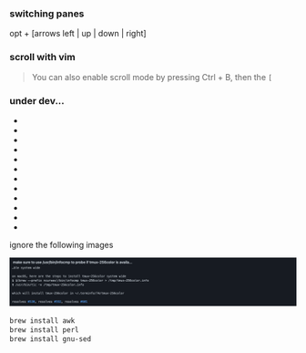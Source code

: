 

### switching panes
opt + [arrows left | up | down | right]

### scroll with vim 
> 	You can also enable scroll mode by pressing Ctrl + B, then the `[`


### under dev...
- 
- 
- 
- 
- 
- 
- 
- 
- 
- 
- 
- 
ignore the following images


![](../../z/aharo24%202023-01-21%20at%208.04.01%20PM.png)


``` brew
brew install awk
brew install perl
brew install gnu-sed
```











